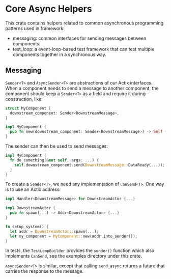 # Core Async Helpers

This crate contains helpers related to common asynchronous programming patterns
used in framework:

* messaging: common interfaces for sending messages between components.
* test_loop: a event-loop-based test framework that can test multiple components
  together in a synchronous way.


## Messaging

`Sender<T>` and `AsyncSender<T>` are abstractions of our Actix interfaces. When
a component needs to send a message to another component, the component should
keep a `Sender<T>` as a field and require it during construction, like:

```rust
struct MyComponent {
  downstream_component: Sender<DownstreamMessage>,
}

impl MyComponent {
  pub fn new(downstream_component: Sender<DownstreamMessage>) -> Self { ... }
}
```

The sender can then be used to send messages:
```rust
impl MyComponent {
  fn do_something(&mut self, args: ...) {
    self.downstream_component.send(DownstreamMessage::DataReady(...));
  }
}
```

To create a `Sender<T>`, we need any implementation of `CanSend<T>`. One way is
to use an Actix address:
```rust
impl Handler<DownstreamMessage> for DownstreamActor {...}

impl DownstreamActor {
  pub fn spawn(...) -> Addr<DownstreamActor> {...}
}

fn setup_system() {
  let addr = DownstreamActor::spawn(...);
  let my_component = MyComponent::new(addr.into_sender());
}
```

In tests, the `TestLoopBuilder` provides the `sender()` function which also
implements `CanSend`, see the examples directory under this crate.

`AsyncSender<T>` is similar, except that calling `send_async` returns a future
that carries the response to the message.